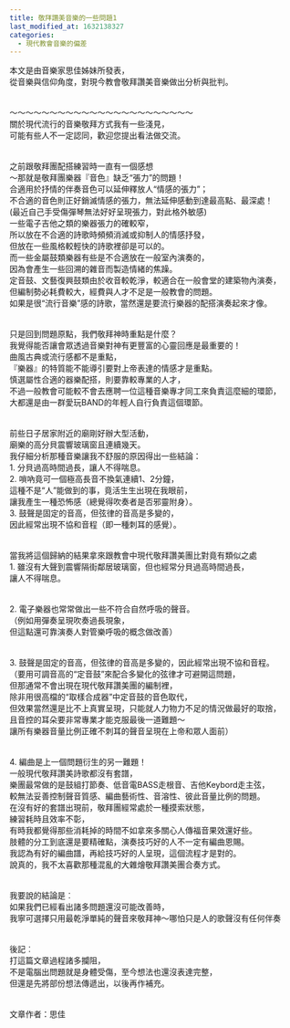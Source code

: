 ```yaml
---
title: 敬拜讚美音樂的一些問題1
last_modified_at: 1632138327
categories:
  - 現代教會音樂的偏差
---
```


<div>本文是由音樂家思佳姊妹所發表，</div>

<div>從音樂與信仰角度，對現今教會敬拜讚美音樂做出分析與批判。</div>

<div>&nbsp;</div>

<div>&nbsp;</div>

<div>～～～～～～～～～～～～～～～～～～～～～～～</div>

<div>關於現代流行的音樂敬拜方式我有一些淺見，</div>

<div>可能有些人不一定認同，歡迎您提出看法做交流。</div>

<div>&nbsp;</div>

<div>&nbsp;</div>

<div>之前跟敬拜團配搭練習時一直有一個感想</div>

<div>～那就是敬拜團樂器『音色』缺乏“張力”的問題！</div>

<div>合適用於抒情的伴奏音色可以延伸釋放人“情感的張力”；</div>

<div>不合適的音色則正好銷滅情感的張力，無法延伸感動到達最高點、最深處！</div>

<div>(最近自己手受傷彈琴無法好好呈現張力，對此格外敏感)</div>

<div>一些電子吉他之類的樂器張力的確較窄，</div>

<div>所以放在不合適的詩歌時頻頻消滅或抑制人的情感抒發，</div>

<div>但放在一些風格較輕快的詩歌裡卻是可以的。</div>

<div>而一些金屬鼓類樂器有些是不合適放在一般室內演奏的，</div>

<div>因為會產生一些回溯的雜音而製造情緒的焦躁。</div>

<div>定音鼓、文藝復興鼓類由於收音較乾淨，較適合在一般會堂的建築物內演奏，</div>

<div>但編制勢必耗費較大，經費與人才不足是一般教會的問題。</div>

<div>如果是很“流行音樂”感的詩歌，當然還是要流行樂器的配搭演奏起來才像。</div>

<div>&nbsp;</div>

<div>&nbsp;</div>

<div>只是回到問題原點，我們敬拜神時重點是什麼？</div>

<div>我覺得能否讓會眾透過音樂對神有更豐富的心靈回應是最重要的！</div>

<div>曲風古典或流行感都不是重點，</div>

<div>『樂器』的特質能不能導引要對上帝表達的情感才是重點。</div>

<div>慎選屬性合適的器樂配搭，則要靠較專業的人才，</div>

<div>不過一般教會可能較不會去應聘一位這種音樂專才同工來負責這麼細的環節，</div>

<div>大都還是由一群愛玩BAND的年輕人自行負責這個環節。</div>

<div>&nbsp;</div>

<div>&nbsp;</div>

<div>前些日子居家附近的廟剛好辦大型活動，</div>

<div>廟樂的高分貝震響玻璃窗且連續幾天。</div>

<div>我仔細分析那種音樂讓我不舒服的原因得出一些結論：</div>

<div>1. 分貝過高時間過長，讓人不得喘息。</div>

<div>2. 嗩吶竟可一個極高長音不換氣連續1、2分鐘，</div>

<div>這種不是“人”能做到的事，竟活生生出現在我眼前，</div>

<div>讓我產生一種恐怖感（總覺得吹奏者是否邪靈附身）。</div>

<div>3. 鼓聲是固定的音高，但弦律的音高是多變的，</div>

<div>因此經常出現不協和音程（即一種刺耳的感覺）。</div>

<div>&nbsp;</div>

<div>&nbsp;</div>

<div>當我將這個歸納的結果拿來跟教會中現代敬拜讚美團比對竟有類似之處</div>

<div>1.<span style="white-space:pre"> </span>雖沒有大聲到震響隔街鄰居玻璃窗，但也經常分貝過高時間過長，</div>

<div>讓人不得喘息。</div>

<div>&nbsp;</div>

<div>&nbsp;</div>

<div>2.<span style="white-space:pre"> </span>電子樂器也常常做出一些不符合自然呼吸的聲音。</div>

<div>（例如用彈奏呈現吹奏過長現象，</div>

<div>但這點還可靠演奏人對管樂呼吸的概念做改善）</div>

<div>&nbsp;</div>

<div>&nbsp;</div>

<div>3. 鼓聲是固定的音高，但弦律的音高是多變的，因此經常出現不協和音程。</div>

<div>（要用可調音高的“定音鼓”來配合多變化的弦律才可避開這問題，</div>

<div>但那通常不會出現在現代敬拜讚美團的編制裡，</div>

<div>除非用很高檔的“取樣合成器”中定音鼓的音色取代，</div>

<div>但效果當然還是比不上真實呈現，只能就人力物力不足的情況做最好的取捨，</div>

<div>且音控的耳朵要非常專業才能克服最後一道難題～</div>

<div>讓所有樂器音量比例正確不刺耳的聲音呈現在上帝和眾人面前）</div>

<div>&nbsp;</div>

<div>&nbsp;</div>

<div>4. 編曲是上一個問題衍生的另一難題！</div>

<div>一般現代敬拜讚美詩歌都沒有套譜，</div>

<div>樂團最常做的是鼓組打節奏、低音電BASS走根音、吉他Keybord走主弦，</div>

<div>較無法妥善控制聲音質感、編曲藝術性、音溶性、彼此音量比例的問題。</div>

<div>在沒有好的套譜出現前，敬拜團經常處於一種摸索狀態，</div>

<div>練習耗時且效率不彰，</div>

<div>有時我都覺得那些消耗掉的時間不如拿來多關心人傳福音果效還好些。</div>

<div>肢體的分工到底還是要精確點，演奏技巧好的人不一定有編曲恩賜。</div>

<div>我認為有好的編曲譜，再給技巧好的人呈現，這個流程才是對的。</div>

<div>說真的，我不太喜歡那種混亂的大雜燴敬拜讚美團合奏方式。</div>

<div>&nbsp;</div>

<div>&nbsp;</div>

<div>我要說的結論是︰</div>

<div>如果我們已經看出諸多問題還沒可能改善時，</div>

<div>我寧可選擇只用最乾淨單純的聲音來敬拜神～哪怕只是人的歌聲沒有任何伴奏</div>

<div>&nbsp;</div>

<div>&nbsp;</div>

<div>後記︰</div>

<div>打這篇文章過程諸多攔阻，</div>

<div>不是電腦出問題就是身體受傷，至今想法也還沒表達完整，</div>

<div>但還是先將部份想法傳遞出，以後再作補充。</div>

<div>&nbsp;</div>

<div>&nbsp;</div>

<div>文章作者：思佳</div>

<div>&nbsp;</div>

